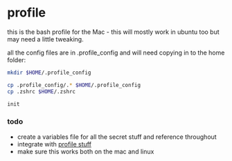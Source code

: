 # profile

this is the bash profile for the Mac - this will mostly work in ubuntu too but may need a little tweaking.

all the config files are in .profile_config and will need copying in to the home folder:

```bash
mkdir $HOME/.profile_config

cp .profile_config/.* $HOME/.profile_config
cp .zshrc $HOME/.zshrc

init
```

### todo

* create a variables file for all the secret stuff and reference throughout
* integrate with [profile stuff](https://github.com/phillipbarron/dev-env)
* make sure this works both on the mac and linux
